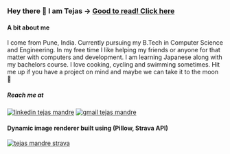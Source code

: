 
### Hey there 👋 I am Tejas → [Good to read! Click here](https://tejasmandre.vercel.app/)
#### A bit about me
I come from Pune, India. Currently pursuing my B.Tech in Computer Science and Engineering. In my free time I like helping my friends or anyone for that matter with computers and development. I am learning Japanese along with my bachelors course. I love cooking, cycling and swimming sometimes. Hit me up if you have a project on mind and maybe we can take it to the moon 🚀


##### Reach me at
[![linkedin tejas mandre](https://img.icons8.com/fluent/40/000000/linkedin.png)](https://www.linkedin.com/in/tejasmandre/)
[![gmail tejas mandre](https://img.icons8.com/fluent/40/000000/gmail--v1.png)](tmandre3@gmail.com)


#### Dynamic image renderer built using (Pillow, Strava API)
[![tejas mandre strava](https://strava-badge.herokuapp.com/get_image/e3559ce5f5b9c38de60b96ff4a495661d191cebd/77840371/f6fb51c031d3d69be0ee803c5fb3e88c574ffafc/63041/bc8f04809cf88670768f6a70d0d9d96d1fcb6f07)](https://www.strava.com/athletes/77840371)
